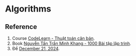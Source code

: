 # Algorithms

## Reference

1. Course [CodeLearn - Thuật toán căn bản](https://codelearn.io/learning/thuat-toan-can-ban).
2. Book [Nguyễn Tấn Trần Minh Khang - 1000 Bài tập lập trình](high_school/books/1000_bai_tap_lap_trinh_Nguyen_Tan_Tran_Minh_Khang.pdf).
3. Đề [December 21, 2024](high_school/books/DieuChinh_28_De_HSG_Huyen_TinTHCS.pdf).
